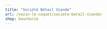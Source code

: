 ```yaml
---
title: "Société Bétail Viande"
url: /vezin-le-coquet/societe-betail-viande/
shop: boucherie
---
```


